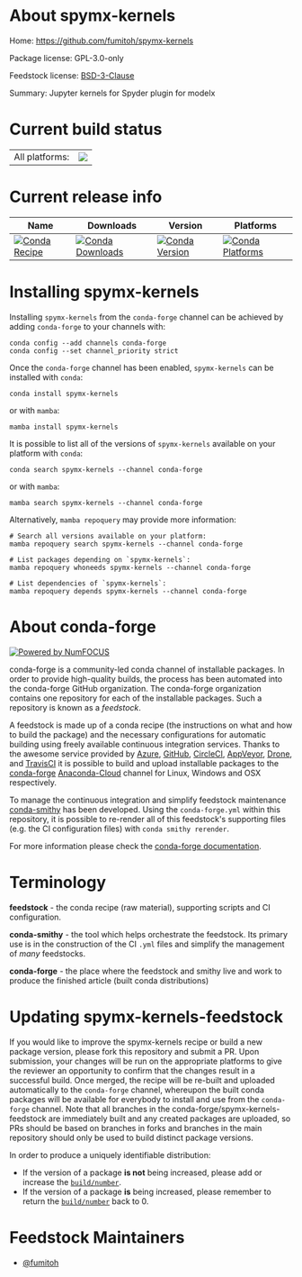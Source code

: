 About spymx-kernels
===================

Home: https://github.com/fumitoh/spymx-kernels

Package license: GPL-3.0-only

Feedstock license: [BSD-3-Clause](https://github.com/conda-forge/spymx-kernels-feedstock/blob/main/LICENSE.txt)

Summary: Jupyter kernels for Spyder plugin for modelx

Current build status
====================


<table><tr><td>All platforms:</td>
    <td>
      <a href="https://dev.azure.com/conda-forge/feedstock-builds/_build/latest?definitionId=15254&branchName=main">
        <img src="https://dev.azure.com/conda-forge/feedstock-builds/_apis/build/status/spymx-kernels-feedstock?branchName=main">
      </a>
    </td>
  </tr>
</table>

Current release info
====================

| Name | Downloads | Version | Platforms |
| --- | --- | --- | --- |
| [![Conda Recipe](https://img.shields.io/badge/recipe-spymx--kernels-green.svg)](https://anaconda.org/conda-forge/spymx-kernels) | [![Conda Downloads](https://img.shields.io/conda/dn/conda-forge/spymx-kernels.svg)](https://anaconda.org/conda-forge/spymx-kernels) | [![Conda Version](https://img.shields.io/conda/vn/conda-forge/spymx-kernels.svg)](https://anaconda.org/conda-forge/spymx-kernels) | [![Conda Platforms](https://img.shields.io/conda/pn/conda-forge/spymx-kernels.svg)](https://anaconda.org/conda-forge/spymx-kernels) |

Installing spymx-kernels
========================

Installing `spymx-kernels` from the `conda-forge` channel can be achieved by adding `conda-forge` to your channels with:

```
conda config --add channels conda-forge
conda config --set channel_priority strict
```

Once the `conda-forge` channel has been enabled, `spymx-kernels` can be installed with `conda`:

```
conda install spymx-kernels
```

or with `mamba`:

```
mamba install spymx-kernels
```

It is possible to list all of the versions of `spymx-kernels` available on your platform with `conda`:

```
conda search spymx-kernels --channel conda-forge
```

or with `mamba`:

```
mamba search spymx-kernels --channel conda-forge
```

Alternatively, `mamba repoquery` may provide more information:

```
# Search all versions available on your platform:
mamba repoquery search spymx-kernels --channel conda-forge

# List packages depending on `spymx-kernels`:
mamba repoquery whoneeds spymx-kernels --channel conda-forge

# List dependencies of `spymx-kernels`:
mamba repoquery depends spymx-kernels --channel conda-forge
```


About conda-forge
=================

[![Powered by
NumFOCUS](https://img.shields.io/badge/powered%20by-NumFOCUS-orange.svg?style=flat&colorA=E1523D&colorB=007D8A)](https://numfocus.org)

conda-forge is a community-led conda channel of installable packages.
In order to provide high-quality builds, the process has been automated into the
conda-forge GitHub organization. The conda-forge organization contains one repository
for each of the installable packages. Such a repository is known as a *feedstock*.

A feedstock is made up of a conda recipe (the instructions on what and how to build
the package) and the necessary configurations for automatic building using freely
available continuous integration services. Thanks to the awesome service provided by
[Azure](https://azure.microsoft.com/en-us/services/devops/), [GitHub](https://github.com/),
[CircleCI](https://circleci.com/), [AppVeyor](https://www.appveyor.com/),
[Drone](https://cloud.drone.io/welcome), and [TravisCI](https://travis-ci.com/)
it is possible to build and upload installable packages to the
[conda-forge](https://anaconda.org/conda-forge) [Anaconda-Cloud](https://anaconda.org/)
channel for Linux, Windows and OSX respectively.

To manage the continuous integration and simplify feedstock maintenance
[conda-smithy](https://github.com/conda-forge/conda-smithy) has been developed.
Using the ``conda-forge.yml`` within this repository, it is possible to re-render all of
this feedstock's supporting files (e.g. the CI configuration files) with ``conda smithy rerender``.

For more information please check the [conda-forge documentation](https://conda-forge.org/docs/).

Terminology
===========

**feedstock** - the conda recipe (raw material), supporting scripts and CI configuration.

**conda-smithy** - the tool which helps orchestrate the feedstock.
                   Its primary use is in the construction of the CI ``.yml`` files
                   and simplify the management of *many* feedstocks.

**conda-forge** - the place where the feedstock and smithy live and work to
                  produce the finished article (built conda distributions)


Updating spymx-kernels-feedstock
================================

If you would like to improve the spymx-kernels recipe or build a new
package version, please fork this repository and submit a PR. Upon submission,
your changes will be run on the appropriate platforms to give the reviewer an
opportunity to confirm that the changes result in a successful build. Once
merged, the recipe will be re-built and uploaded automatically to the
`conda-forge` channel, whereupon the built conda packages will be available for
everybody to install and use from the `conda-forge` channel.
Note that all branches in the conda-forge/spymx-kernels-feedstock are
immediately built and any created packages are uploaded, so PRs should be based
on branches in forks and branches in the main repository should only be used to
build distinct package versions.

In order to produce a uniquely identifiable distribution:
 * If the version of a package **is not** being increased, please add or increase
   the [``build/number``](https://docs.conda.io/projects/conda-build/en/latest/resources/define-metadata.html#build-number-and-string).
 * If the version of a package **is** being increased, please remember to return
   the [``build/number``](https://docs.conda.io/projects/conda-build/en/latest/resources/define-metadata.html#build-number-and-string)
   back to 0.

Feedstock Maintainers
=====================

* [@fumitoh](https://github.com/fumitoh/)

